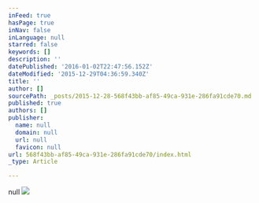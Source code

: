 ```yaml
---
inFeed: true
hasPage: true
inNav: false
inLanguage: null
starred: false
keywords: []
description: ''
datePublished: '2016-01-02T22:47:56.152Z'
dateModified: '2015-12-29T04:36:59.340Z'
title: ''
author: []
sourcePath: _posts/2015-12-28-568f43bb-af85-49ca-931e-286fa91cde70.md
published: true
authors: []
publisher:
  name: null
  domain: null
  url: null
  favicon: null
url: 568f43bb-af85-49ca-931e-286fa91cde70/index.html
_type: Article

---
```

null
![](https://s3-us-west-2.amazonaws.com/the-grid-img/p/474e2aa8b0c13b6cfc6c823b2b5a1f561f149287.jpg)